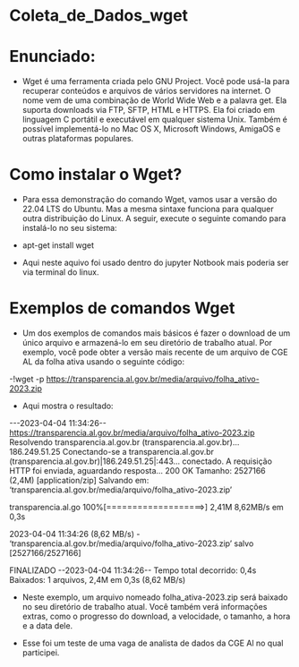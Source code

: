 # Coleta_de_Dados_wget

# Enunciado:

- Wget é uma ferramenta criada pelo GNU Project. Você pode usá-la para recuperar conteúdos e arquivos de vários servidores na internet. O nome vem de uma combinação de World Wide Web e a palavra get. Ela suporta downloads via FTP, SFTP, HTML e HTTPS. Ela foi criado em linguagem C portátil e executável em qualquer sistema Unix. Também é possível implementá-lo no Mac OS X, Microsoft Windows, AmigaOS e outras plataformas populares.

# Como instalar o Wget?

- Para essa demonstração do comando Wget, vamos usar a versão do 22.04 LTS do Ubuntu. Mas a mesma sintaxe funciona para qualquer outra distribuição do Linux. A seguir, execute o seguinte comando para instalá-lo no seu sistema:

- apt-get install wget

- Aqui neste aquivo foi usado dentro do jupyter Notbook mais poderia ser via terminal do linux.

# Exemplos de comandos Wget

- Um dos exemplos de comandos mais básicos é fazer o download de um único arquivo e armazená-lo em seu diretório de trabalho atual. Por exemplo, você pode obter a versão mais recente de um arquivo de CGE AL da folha ativa usando o seguinte código:

-!wget -p https://transparencia.al.gov.br/media/arquivo/folha_ativo-2023.zip

- Aqui mostra o resultado:

---2023-04-04 11:34:26--  https://transparencia.al.gov.br/media/arquivo/folha_ativo-2023.zip
Resolvendo transparencia.al.gov.br (transparencia.al.gov.br)... 186.249.51.25
Conectando-se a transparencia.al.gov.br (transparencia.al.gov.br)|186.249.51.25|:443... conectado.
A requisição HTTP foi enviada, aguardando resposta... 200 OK
Tamanho: 2527166 (2,4M) [application/zip]
Salvando em: ‘transparencia.al.gov.br/media/arquivo/folha_ativo-2023.zip’

transparencia.al.go 100%[===================>]   2,41M  8,62MB/s    em 0,3s    

2023-04-04 11:34:26 (8,62 MB/s) - ‘transparencia.al.gov.br/media/arquivo/folha_ativo-2023.zip’ salvo [2527166/2527166]

FINALIZADO --2023-04-04 11:34:26--
Tempo total decorrido: 0,4s
Baixados: 1 arquivos, 2,4M em 0,3s (8,62 MB/s)

- Neste exemplo, um arquivo nomeado folha_ativa-2023.zip será baixado no seu diretório de trabalho atual. Você também verá informações extras, como o progresso do download, a velocidade, o tamanho, a hora e a data dele. 

- Esse foi um teste de uma vaga de analista de dados da CGE Al no qual participei.

